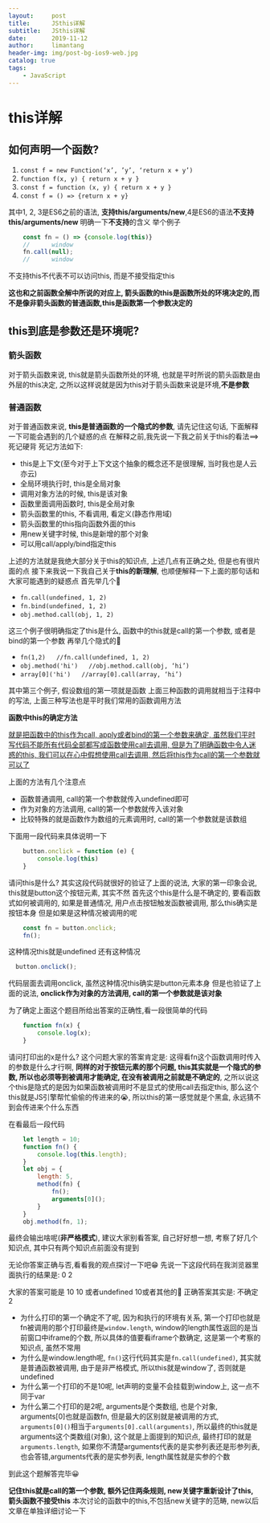 ```yaml
---
layout:     post
title:      JSthis详解
subtitle:   JSthis详解
date:       2019-11-12
author:     limantang
header-img: img/post-bg-ios9-web.jpg
catalog: true
tags:
    - JavaScript
---
```


# this详解
## 如何声明一个函数?

1. `const f = new Function(‘x’, ’y’, ‘return x + y’)`
2. `function f(x, y) { return x + y }`
3. `const f = function (x, y) { return x + y }`
4. `const f = () => {return x + y}`
	
其中1, 2, 3是ES6之前的语法, **支持this/arguments/new**,4是ES6的语法**不支持this/arguments/new**
明确一下**不支持**的含义
举个例子

```javascript
    const fn = () => {console.log(this)}
    //		window
    fn.call(null);
    //		window
```
不支持this不代表不可以访问this, 而是不接受指定this

**这也和之前函数全解中所说的对应上, 箭头函数的this是函数所处的环境决定的,而不是像非箭头函数的普通函数,this是函数第一个参数决定的**

## this到底是参数还是环境呢?

### 箭头函数
对于箭头函数来说, this就是箭头函数所处的环境, 也就是平时所说的箭头函数是由外层的this决定, 
之所以这样说就是因为this对于箭头函数来说是环境,**不是参数**

### 普通函数
对于普通函数来说, **this是普通函数的一个隐式的参数**, 请先记住这句话, 下面解释一下可能会遇到的几个疑惑的点
在解释之前,我先说一下我之前关于this的看法==>死记硬背
死记方法如下:

- this是上下文(至今对于上下文这个抽象的概念还不是很理解, 当时我也是人云亦云)
- 全局环境执行时, this是全局对象
- 调用对象方法的时候, this是该对象
- 函数里面调用函数时, this是全局对象
- 箭头函数里的this, 不看调用, 看定义(静态作用域)
- 箭头函数里的this指向函数外面的this
- 用new关键字时候, this是新增的那个对象
- 可以用call/apply/bind指定this
	
上述的方法就是我绝大部分关于this的知识点, 上述几点有正确之处, 但是也有很片面的点
接下来我说一下我自己关于**this的新理解**, 也顺便解释一下上面的那句话和大家可能遇到的疑惑点
首先举几个🌰

- `fn.call(undefined, 1, 2)`
- `fn.bind(undefined, 1, 2)`
- `obj.method.call(obj, 1, 2)`
	
这三个例子很明确指定了this是什么, 函数中的this就是call的第一个参数, 或者是bind的第一个参数
再举几个隐式的🌰

- `fn(1,2)   //fn.call(undefined, 1, 2)`
- `obj.method('hi')   //obj.method.call(obj, ‘hi’)`
- `array[0]('hi')   //array[0].call(array, ‘hi’)`
	
其中第三个例子, 假设数组的第一项就是函数
上面三种函数的调用就相当于注释中的写法, 上面三种写法也是平时我们常用的函数调用方法
	
**函数中this的确定方法**

<u>就是把函数中的this作为call, apply或者bind的第一个参数来确定, 虽然我们平时写代码不能所有代码全部都写成函数使用call去调用, 
但是为了明确函数中令人迷惑的this, 我们可以在心中假想使用call去调用, 然后将this作为call的第一个参数就可以了</u>
   
上面的方法有几个注意点

- 函数普通调用, call的第一个参数就传入undefined即可
- 作为对象的方法调用, call的第一个参数就传入该对象
- 比较特殊的就是函数作为数组的元素调用时, call的第一个参数就是该数组
	
下面用一段代码来具体说明一下

```javascript
    button.onclick = function (e) {
        console.log(this)
    }
```

请问this是什么?
其实这段代码就很好的验证了上面的说法, 大家的第一印象会说, this就是button这个按钮元素, 其实不然
首先这个this是什么是不确定的, 要看函数式如何被调用的, 如果是普通情况, 用户点击按钮触发函数被调用, 那么this确实是按钮本身
但是如果是这种情况被调用的呢

```javascript
    const fn = button.onclick;
    fn();
```

这种情况this就是undefined
还有这种情况

```javascript
  button.onclick();
```
代码层面去调用onclick, 虽然这种情况this确实是button元素本身
但是也验证了上面的说法, **onclick作为对象的方法调用, call的第一个参数就是该对象**

为了确定上面这个题目所给出答案的正确性,看一段很简单的代码

```javascript
    function fn(x) {
        console.log(x);
    }
```
请问打印出的x是什么?
这个问题大家的答案肯定是: 这得看fn这个函数调用时传入的参数是什么才行啊,
**同样的对于按钮元素的那个问题, this其实就是一个隐式的参数, 所以也必须等到被调用才能确定, 在没有被调用之前就是不确定的**, 
之所以说这个this是隐式的是因为如果函数被调用时不是显式的使用call去指定this, 那么这个this就是JS引擎帮忙偷偷的传进来的😭, 
所以this的第一感觉就是个黑盒, 永远猜不到会传进来个什么东西

在看最后一段代码
```javascript
    let length = 10;
    function fn() {
        console.log(this.length);
    }
    let obj = {
        length: 5,
        method(fn) {
            fn();
            arguments[0]();
        }
    }
    obj.method(fn, 1);
```
最终会输出啥呢(**非严格模式**), 建议大家别看答案, 自己好好想一想, 考察了好几个知识点, 其中只有两个知识点前面没有提到












无论你答案正确与否,看看我的观点探讨一下吧😁
先说一下这段代码在我浏览器里面执行的结果是:
0  2

大家的答案可能是 10 10 或者undefined 10或者其他的🤡
正确答案其实是: 不确定 2

- 为什么打印的第一个确定不了呢, 因为和执行的环境有关系, 第一个打印也就是fn被调用的那个打印最终是`window.length`, 
    window的length属性返回的是当前窗口中iframe的个数, 所以具体的值要看iframe个数确定, 这是第一个考察的知识点, 虽然不常用
- 为什么是window.length呢, `fn()`这行代码其实是`fn.call(undefined)`, 其实就是普通函数被调用, 由于是非严格模式, 所以this就是window了, 否则就是undefined
- 为什么第一个打印的不是10呢, let声明的变量不会挂载到window上, 这一点不同于var
- 为什么第二个打印的是2呢, arguments是个类数组, 也是个对象, arguments[0]也就是函数fn, 但是最大的区别就是被调用的方式,  
    `arguments[0]()`相当于`arguments[0].call(arguments)`, 所以最终的this就是arguments这个类数组(对象), 这个就是上面提到的知识点, 
    最终打印的就是`arguments.length`, 如果你不清楚arguments代表的是实参列表还是形参列表, 也会答错,arguments代表的是实参列表, length属性就是实参的个数

到此这个题解答完毕😀

**记住this就是call的第一个参数, 额外记住两条规则, new关键字重新设计了this, 箭头函数不接受this**
本次讨论的函数中的this,不包括new关键字的范畴, new以后文章在单独详细讨论一下
